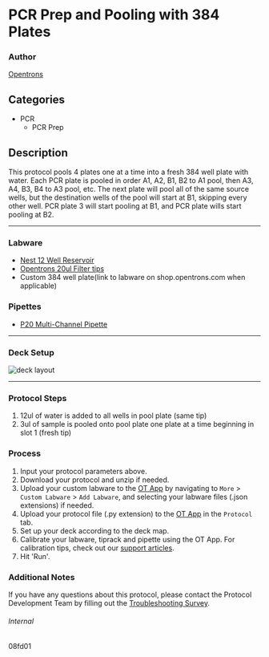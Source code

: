 # PCR Prep and Pooling with 384 Plates


### Author
[Opentrons](https://opentrons.com/)


## Categories
* PCR
	* PCR Prep

## Description
This protocol pools 4 plates one at a time into a fresh 384 well plate with water. Each PCR plate is pooled in order A1, A2, B1, B2 to A1 pool, then A3, A4, B3, B4 to A3 pool, etc. The next plate will pool all of the same source wells, but the destination wells of the pool will start at B1, skipping every other well. PCR plate 3 will start pooling at B1, and PCR plate wills start pooling at B2.

---

### Labware
* [Nest 12 Well Reservoir](https://shop.opentrons.com/consumables/)
* [Opentrons 20ul Filter tips](https://shop.opentrons.com/universal-filter-tips/)
* Custom 384 well plate(link to labware on shop.opentrons.com when applicable)

### Pipettes
* [P20 Multi-Channel Pipette](https://shop.opentrons.com/8-channel-electronic-pipette/)


---

### Deck Setup
![deck layout](https://opentrons-protocol-library-website.s3.amazonaws.com/custom-README-images/08fd01/deck+setup+new+version+optimization.png)


---

### Protocol Steps
1. 12ul of water is added to all wells in pool plate (same tip)
2. 3ul of sample is pooled onto pool plate one plate at a time beginning in slot 1 (fresh tip)

### Process
1. Input your protocol parameters above.
2. Download your protocol and unzip if needed.
3. Upload your custom labware to the [OT App](https://opentrons.com/ot-app) by navigating to `More` > `Custom Labware` > `Add Labware`, and selecting your labware files (.json extensions) if needed.
4. Upload your protocol file (.py extension) to the [OT App](https://opentrons.com/ot-app) in the `Protocol` tab.
5. Set up your deck according to the deck map.
6. Calibrate your labware, tiprack and pipette using the OT App. For calibration tips, check out our [support articles](https://support.opentrons.com/en/collections/1559720-guide-for-getting-started-with-the-ot-2).
7. Hit 'Run'.

### Additional Notes
If you have any questions about this protocol, please contact the Protocol Development Team by filling out the [Troubleshooting Survey](https://protocol-troubleshooting.paperform.co/).

###### Internal
08fd01
